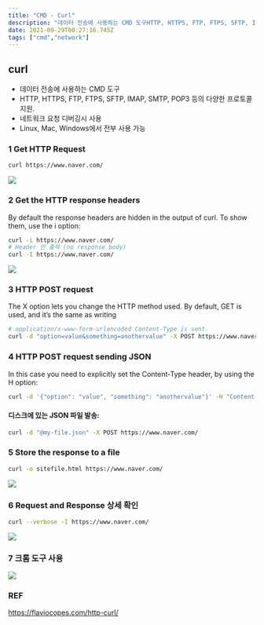 ```yaml
---
title: "CMD - Curl"
description: "데이터 전송에 사용하는 CMD 도구HTTP, HTTPS, FTP, FTPS, SFTP, IMAP, SMTP, POP3 등의 다양한 프로토콜 지원 and many more.네트워크 요청 디버깅시 사용Linux, Mac, Windows에서 전부 사용 가능By default"
date: 2021-09-29T00:27:16.745Z
tags: ["cmd","network"]
---
```

## curl  
- 데이터 전송에 사용하는 CMD 도구
- HTTP, HTTPS, FTP, FTPS, SFTP, IMAP, SMTP, POP3 등의 다양한 프로토콜 지원.
- 네트워크 요청 디버깅시 사용
- Linux, Mac, Windows에서 전부 사용 가능

### 1 Get HTTP Request
```bash
curl https://www.naver.com/
```
![](/velogimages/4e41a85f-e592-4999-b23d-633c049c8b9e-image.png)

### 2 Get the HTTP response headers
By default the response headers are hidden in the output of curl. To show them, use the i option:
```bash
curl -i https://www.naver.com/
# Header 만 출력 (no response body)
curl -I https://www.naver.com/
```
![](/velogimages/5f45cd2b-afd2-40f0-8a2b-76d206781e3b-image.png)

### 3 HTTP POST request
The X option lets you change the HTTP method used. By default, GET is used, and it’s the same as writing
``` bash
# application/x-www-form-urlencoded Content-Type is sent.
curl -d "option=value&something=anothervalue" -X POST https://www.naver.com/
```
### 4 HTTP POST request sending JSON
In this case you need to explicitly set the Content-Type header, by using the H option:
```bash
curl -d '{"option": "value", "something": "anothervalue"}' -H "Content-Type: application/json" -X POST https://www.naver.com/
```
#### 디스크에 있는 JSON 파일 발송:
```bash
curl -d "@my-file.json" -X POST https://www.naver.com/
```

### 5 Store the response to a file
```bash
curl -o sitefile.html https://www.naver.com/
```
![](/velogimages/75b09f13-e6dd-4999-8683-471560566325-image.png)

### 6 Request and Response 상세 확인
```bash
curl --verbose -I https://www.naver.com/
```
![](/velogimages/7561a67e-e525-4970-88db-a02fe9854362-image.png)

### 7 크롬 도구 사용
![](/velogimages/111e98bb-627d-4490-b5f4-30aede0d30b0-image.png)

### REF
https://flaviocopes.com/http-curl/